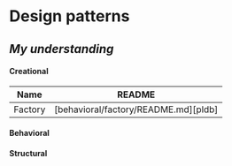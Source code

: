 # Design patterns

## _My understanding_

#### Creational

| Name    | README                               |
| ------- | ------------------------------------ |
| Factory | [behavioral/factory/README.md][pldb] |

#### Behavioral

#### Structural
